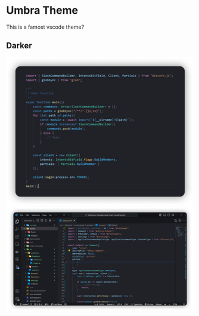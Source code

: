 # Umbra Theme

This is a famost vscode theme?

## Darker
![theme 01](https://github.com/rinckodev/umbra-theme/raw/HEAD/.github/theme-01.png)
![theme 02](https://github.com/rinckodev/umbra-theme/raw/HEAD/.github/theme-02.png)
